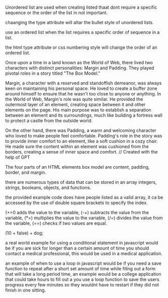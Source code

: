 Unordered list are used when creating listed thaat dont require a specific sequence or the order of the list in not important.

chaanging the type attribute will altar the bullet style of unordered lists.

use an ordered list when the list requires a specific order of sequence in a list.

the html type attribute or css numbering style will change the order of an ordered list.

Once upon a time in a land known as the World of Web, there lived two characters with distinct personalities: Margin and Padding. They played pivotal roles in a story titled "The Box Model."

Margin, a character with a reserved and standoffish demeanor, was always keen on maintaining his personal space. He loved to create a buffer zone around himself to ensure that he wasn't too close to anyone or anything. In the World of Web, Margin's role was quite similar. He provided the outermost layer of an element, creating space between it and other elements on the page. His main purpose was to establish a separation between an element and its surroundings, much like building a fortress wall to protect a castle from the outside world.

On the other hand, there was Padding, a warm and welcoming character who loved to make people feel comfortable. Padding's role in the story was to provide inner comfort to an element, like a soft cushion in a cozy chair. He made sure the content within an element was cushioned from the borders, creating a sense of inner space and comfort.
// Created with the help of GPT

The four parts of an HTML elements box model are content, padding, border, and margin.

there are numerous types of data that can be stored in an array integers, strings, booleans, objects, and functions.

the provided example code does have people listed as a valid array, it ca be accessed by the use of double square brackets to specify the index.

(+=0 adds the value to the variable, (-+) subtracts the value from the variable, (*=) multiplies the value to the variable, (/=) divides the value from the variable, (==) checks if two values are equal.

(10 + false) + dog;

a real world example for using a conditional statement in javascript would be if you are sick for longer than a certain amount of time you should contact a medical professional, this would be used in a medical application. 

an example of when to use a loop in javascript would be if you need a save function to repeat after a short set amount of time while fillng out a form that will take a long period time, an example would be a college application that could take hours to fill out a you use a loop function to save the users progress every few minutes so they wouldnt have to restart if they did not finish in one sitting. 
